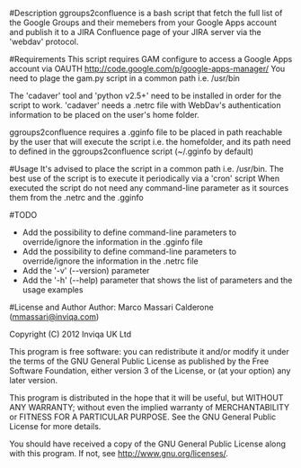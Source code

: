 #Description
ggroups2confluence is a bash script that fetch the full list of the Google Groups and their memebers from your Google Apps account and publish it to a JIRA Confluence page of your JIRA server via the 'webdav' protocol.

#Requirements
This script requires GAM configure to access a Google Apps account via OAUTH
http://code.google.com/p/google-apps-manager/
You need to plage the gam.py script in a common path i.e. /usr/bin

The 'cadaver' tool and 'python v2.5+' need to be installed in order for the script to work.
'cadaver' needs a .netrc file with WebDav's authentication information to be placed on the user's home folder.

ggroups2confluence requires a .gginfo file to be placed in path reachable by the user that will execute the script i.e. the homefolder, and its path need to defined in the ggroups2confluence script (~/.gginfo by default)

#Usage
It's advised to place the script in a common path i.e. /usr/bin.
The best use of the script is to execute it periodically via a 'cron' script
When executed the script do not need any command-line parameter as it sources them from the .netrc and the .gginfo

#TODO
- Add the possibility to define command-line parameters to override/ignore the information in the .gginfo file
- Add the possibility to define command-line parameters to override/ignore the information in the .netrc file
- Add the '-v' (--version) parameter
- Add the '-h' (--help) parameter that shows the list of parameters and the usage examples

#License and Author
Author: Marco Massari Calderone (mmassari@inviqa.com)

Copyright (C) 2012 Inviqa UK Ltd

This program is free software: you can redistribute it and/or modify it under the terms of the GNU General Public License as published by the Free Software Foundation, either version 3 of the License, or (at your option) any later version.

This program is distributed in the hope that it will be useful, but WITHOUT ANY WARRANTY; without even the implied warranty of MERCHANTABILITY or FITNESS FOR A PARTICULAR PURPOSE. See the GNU General Public License for more details.

You should have received a copy of the GNU General Public License along with this program. If not, see http://www.gnu.org/licenses/.

